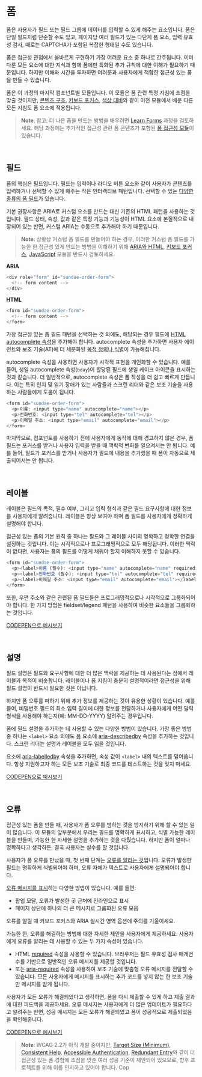 # 폼

폼은 사용자가 필드 또는 필드 그룹에 데이터를 입력할 수 있게 해주는 요소입니다. 폼은 단일 필드처럼 단순할 수도 있고, 페이지당 여러 필드가 있는 다단계 폼 요소, 입력 유효성 검사, 때로는 CAPTCHA가 포함된 복잡한 형태일 수도 있습니다.

폼은 접근성 관점에서 올바르게 구현하기 가장 어려운 요소 중 하나로 간주됩니다. 이미 다룬 모든 요소에 대한 지식과 함께 폼에만 특화된 추가 규칙에 대한 이해가 필요하기 때문입니다. 하지만 이해와 시간을 투자하면 여러분과 사용자에게 적합한 접근성 있는 폼을 만들 수 있습니다.

폼은 이 과정의 마지막 컴포넌트별 모듈입니다. 이 모듈은 폼 관련 특정 지침에 초점을 맞출 것이지만, [콘텐츠 구조](https://web.dev/learn/accessibility/structure), [키보드 포커스](https://web.dev/learn/accessibility/focus), [색상 대비](https://web.dev/learn/accessibility/color-contrast)와 같이 이전 모듈에서 배운 다른 모든 지침도 폼 요소에 적용됩니다.

> **Note**: 참고: 더 나은 폼을 만드는 방법을 배우려면 [Learn Forms](https://web.dev/learn/forms) 과정을 검토하세요. 해당 과정에는 추가적인 접근성 관련 폼 콘텐츠가 포함된 [폼 접근성 모듈](https://web.dev/learn/forms/accessibility)이 있습니다.

</br>

## 필드

폼의 핵심은 필드입니다. 필드는 입력이나 라디오 버튼 요소와 같이 사용자가 콘텐츠를 입력하거나 선택할 수 있게 해주는 작은 인터랙티브 패턴입니다. 선택할 수 있는 [다양한 종류의 폼 필드](https://web.dev/learn/forms/fields)가 있습니다.

기본 권장사항은 ARIA로 커스텀 요소를 만드는 대신 기존의 HTML 패턴을 사용하는 것입니다. 필드 상태, 속성, 값과 같은 특정 기능과 기능성이 HTML 요소에 본질적으로 내장되어 있는 반면, 커스텀 ARIA는 수동으로 추가해야 하기 때문입니다.

> **Note**: 상황상 커스텀 폼 필드를 만들어야 하는 경우, 이러한 커스텀 폼 필드를 가능한 한 접근성 있게 만드는 방법을 이해하기 위해 [ARIA와 HTML](https://web.dev/learn/accessibility/aria-html), [키보드 포커스](https://web.dev/learn/accessibility/focus), [JavaScript](https://web.dev/learn/accessibility/javascript) 모듈을 반드시 검토하세요.

**ARIA**

```javascript
<div role="form" id="sundae-order-form">
  <!-- form content -->
</div>
```

**HTML**

```javascript
<form id="sundae-order-form">
  <!-- form content -->
</form>
```

가장 접근성 있는 폼 필드 패턴을 선택하는 것 외에도, 해당되는 경우 필드에 [HTML autocomplete 속성](https://developer.mozilla.org/ko/docs/Web/HTML/Attributes/autocomplete)을 추가해야 합니다. autocomplete 속성을 추가하면 사용자 에이전트와 보조 기술(AT)에 더 세분화된 [목적 정의나 식별](https://www.w3.org/TR/WCAG21/#input-purposes)이 가능해집니다.

autocomplete 속성을 사용하면 사용자가 시각적 표현을 개인화할 수 있습니다. 예를 들어, 생일 autocomplete 속성(`bday`)이 할당된 필드에 생일 케이크 아이콘을 표시하는 것과 같습니다. 더 일반적으로, autocomplete 속성은 폼 작성을 더 쉽고 빠르게 만듭니다. 이는 특히 인지 및 읽기 장애가 있는 사람들과 스크린 리더와 같은 보조 기술을 사용하는 사람들에게 도움이 됩니다.

```javascript
<form id="sundae-order-form">
  <p>이름: <input type="name" autocomplete="name"></p>
  <p>전화번호: <input type="tel" autocomplete="tel"></p>
  <p>이메일 주소: <input type="email" autocomplete="email"></p>
</form>
```

마지막으로, 컴포넌트를 사용하기 전에 사용자에게 동작에 대해 경고하지 않은 경우, 폼 필드는 포커스를 받거나 사용자 입력을 받을 때 맥락적 변화를 일으켜서는 안 됩니다. 예를 들어, 필드가 포커스를 받거나 사용자가 필드에 내용을 추가했을 때 폼이 자동으로 제출되어서는 안 됩니다.

</br>

## 레이블

레이블은 필드의 목적, 필수 여부, 그리고 입력 형식과 같은 필드 요구사항에 대한 정보를 사용자에게 알려줍니다. 레이블은 항상 보여야 하며 폼 필드를 사용자에게 정확하게 설명해야 합니다.

접근성 있는 폼의 기본 원칙 중 하나는 필드와 그 레이블 사이의 명확하고 정확한 연결을 설정하는 것입니다. 이는 시각적으로나 프로그래밍적으로 모두 해당됩니다. 이러한 맥락이 없다면, 사용자는 폼의 필드를 어떻게 채워야 할지 이해하지 못할 수 있습니다.

```javascript
<form id="sundae-order-form">
  <p><label>이름 (필수): <input type="name" autocomplete="name" required></label></p>
  <p><label>전화번호 (필수): <input type="tel" autocomplete="tel" required></label></p>
  <p><label>이메일 주소: <input type="email" autocomplete="email"></label></p>
</form>
```

또한, 우편 주소와 같은 관련된 폼 필드들은 프로그래밍적으로나 시각적으로 그룹화되어야 합니다. 한 가지 방법은 fieldset/legend 패턴을 사용하여 비슷한 요소들을 그룹화하는 것입니다.

[CODEPEN으로 예시보기](https://codepen.io/web-dot-dev/pen/zYLqwwQ)

</br>

## 설명

필드 설명은 필드와 요구사항에 대한 더 많은 맥락을 제공하는 데 사용된다는 점에서 레이블과 목적이 비슷합니다. 레이블이나 폼 지침이 충분히 설명적이라면 접근성을 위해 필드 설명이 반드시 필요한 것은 아닙니다.

하지만 폼 오류를 피하기 위해 추가 정보를 제공하는 것이 유용한 상황이 있습니다. 예를 들어, 비밀번호 필드의 최소 입력 길이에 대한 정보를 전달하거나 사용자에게 어떤 달력 형식을 사용해야 하는지(예: MM-DD-YYYY) 알려주는 경우입니다.

폼에 필드 설명을 추가하는 데 사용할 수 있는 다양한 방법이 있습니다. 가장 좋은 방법 중 하나는 `<label>` 요소 외에도 폼 요소에 [aria-describedby](https://developer.mozilla.org/ko/docs/Web/Accessibility/ARIA/Attributes/aria-describedby) 속성을 추가하는 것입니다. 스크린 리더는 설명과 레이블을 모두 읽을 것입니다.

요소에 [aria-labelledby](https://developer.mozilla.org/ko/docs/Web/Accessibility/ARIA/Attributes/aria-labelledby) 속성을 추가하면, 속성 값이 `<label>` 내의 텍스트를 덮어씁니다. 항상 지원하고자 하는 모든 보조 기술로 최종 코드를 테스트하는 것을 잊지 마세요.

[CODEPEN으로 예시보기](https://codepen.io/web-dot-dev/pen/ExpKmXq)

</br>

## 오류

접근성 있는 폼을 만들 때, 사용자가 폼 오류를 범하는 것을 방지하기 위해 할 수 있는 일이 많습니다. 이 모듈의 앞부분에서 우리는 필드를 명확하게 표시하고, 식별 가능한 레이블을 만들며, 가능한 한 자세한 설명을 추가하는 것을 다뤘습니다. 하지만 폼이 얼마나 명확하다고 생각하든, 결국 사용자는 실수를 할 것입니다.

사용자가 폼 오류를 만났을 때, 첫 번째 단계는 [오류를 알리는 것](https://www.w3.org/WAI/tutorials/forms/notifications/)입니다. 오류가 발생한 필드는 명확하게 식별되어야 하며, 오류 자체가 텍스트로 사용자에게 설명되어야 합니다.

[오류 메시지를 표시](https://webaim.org/techniques/formvalidation/#error)하는 다양한 방법이 있습니다. 예를 들면:

- 팝업 모달, 오류가 발생한 곳 근처에 인라인으로 표시
- 페이지 상단에 하나의 더 큰 메시지로 그룹화된 오류 모음

오류를 알릴 때 키보드 포커스와 ARIA 실시간 영역 옵션에 주의를 기울이세요.

가능한 한, 오류를 해결하는 방법에 대한 자세한 제안을 사용자에게 제공하세요. 사용자에게 오류를 알리는 데 사용할 수 있는 두 가지 속성이 있습니다.

- HTML [required](https://developer.mozilla.org/ko/docs/Web/HTML/Attributes/required) 속성을 사용할 수 있습니다. 브라우저는 필드 유효성 검사 매개변수를 기반으로 일반적인 오류 메시지를 제공할 것입니다.
- 또는 [aria-required](https://developer.mozilla.org/ko/docs/Web/Accessibility/ARIA/Attributes/aria-required) 속성을 사용하여 보조 기술에 맞춤형 오류 메시지를 전달할 수 있습니다. 모든 사용자에게 메시지를 표시하는 추가 코드를 넣지 않는 한 보조 기술만 메시지를 받게 됩니다.

사용자가 모든 오류가 해결되었다고 생각하면, 폼을 다시 제출할 수 있게 하고 제출 결과에 대한 피드백을 제공하세요. 오류 메시지는 사용자에게 더 많은 업데이트가 필요하다고 알려주는 반면, 성공 메시지는 모든 오류가 해결되었고 폼이 성공적으로 제출되었음을 확인해줍니다.

[CODEPEN으로 예시보기](https://codepen.io/web-dot-dev/pen/abjJYWR)

> **Note**: WCAG 2.2가 아직 개발 중이지만, [Target Size (Minimum)](https://www.w3.org/TR/WCAG22/#target-size-minimum), [Consistent Help](https://www.w3.org/TR/WCAG22/#consistent-help), [Accessible Authentication](https://www.w3.org/TR/WCAG22/#accessible-authentication), [Redundant Entry](https://www.w3.org/TR/WCAG22/#redundant-entry)와 같이 더 접근성 있는 폼 경험에 초점을 맞춘 여러 성공 기준이 제안되어 있으므로, 향후 프로젝트를 위해 이를 인지하고 있어야 합니다. Cop
